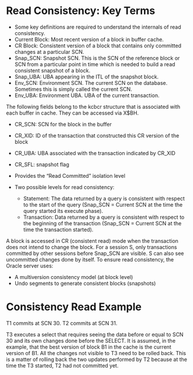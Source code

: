 
# Read Consistency: Key Terms 
* Some key definitions are required to understand the internals of read consistency.
* Current Block: Most recent version of a block in buffer cache. 
* CR Block: Consistent version of a block that contains only committed changes at a particular SCN.
* Snap_SCN: Snapshot SCN. This is the SCN of the reference block or SCN from a particular point in time which is needed to build a read consistent snapshot of a block. 
* Snap_UBA: UBA appearing in the ITL of the snapshot block.
* Env_SCN: Environment SCN. The current SCN on the database. Sometimes this is simply called the current SCN.
* Env_UBA: Environment UBA. UBA of the current transaction.


The following fields belong to the kcbcr structure that is associated with each buffer in cache. They can be accessed via X$BH.

* CR_SCN:	SCN for the block in the buffer
* CR_XID: 	ID of the transaction that constructed this CR 			version of the block
* CR_UBA: 	UBA associated with the transaction indicated by 		CR_XID
* CR_SFL: 	snapshot flag


* Provides the “Read Committed” isolation level
* Two possible levels for read consistency:
  * Statement: The data returned by a query is consistent with respect to the start of the query (Snap_SCN = Current SCN at the time the query started its execute phase). 
  * Transaction: Data returned by a query is consistent with respect to the beginning of the transaction (Snap_SCN = Current SCN at the time the transaction started).


A block is accessed in CR (consistent read) mode when the transaction does not intend to change the block.
For a session S, only transactions committed by other sessions before Snap_SCN are visible. 
S can also see uncommitted changes done by itself.
To ensure read consistency, the Oracle server uses:
* A multiversion consistency model (at block level)
* Undo segments to generate consistent blocks (snapshots)




# Consistency Read Example

T1 commits at SCN 30.
T2 commits at SCN 31.

T3 executes a select that requires seeing the data before or equal to SCN 30 and its own changes done before the SELECT.
It is assumed, in the example, that the best version of block B1 in the cache is the current version of B1. All the changes not visible to T3 need to be rolled back. This is a matter of rolling back the two updates performed by T2 because at the time the T3 started, T2 had not committed yet.

